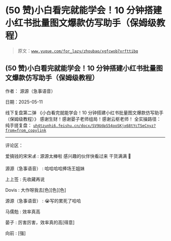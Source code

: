 # (50 赞)小白看完就能学会！10 分钟搭建小红书批量图文爆款仿写助手（保姆级教程）

> 原文：[`www.yuque.com/for_lazy/zhoubao/xgfcwob7xrfttibq`](https://www.yuque.com/for_lazy/zhoubao/xgfcwob7xrfttibq)

## (50 赞)小白看完就能学会！10 分钟搭建小红书批量图文爆款仿写助手（保姆级教程）

作者： 源源（急事语音）

日期：2025-05-11

线下复盘第二弹 《小白看完就能学会！10 分钟搭建小红书批量图文爆款仿写助手（保姆级教程）》 感谢生财！感谢晏子老师组局！感谢云枢老师！ 全实操路径：
纯手搓复盘： [`uh4tzunhi6.feishu.cn/docx/SV9UdpS54ooSKjx68tYcTSeCnyz?from=from_copylink`](https://uh4tzunhi6.feishu.cn/docx/SV9UdpS54ooSKjx68tYcTSeCnyz?from=from_copylink)

* * *

评论区：

爱搞钱的宋宋💰 : 源源太棒啦 感兴趣的伙伴快看过来 干货满满 🥳

源源（急事语音） : 哈哈哈哈捧场王姐妹

上上签 : 先收藏再说

Dovis : 大作呀我去[色][色][色]

源源（急事语音） : 😭写的累死了哈哈

马儒勊 : 效率真高

晏子 : 厉害厉害，效率真的高[得意]

向前 : [强]
